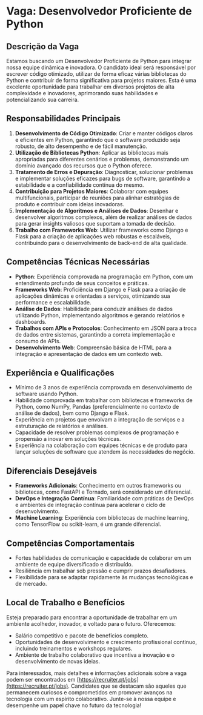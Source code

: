 # Vaga: Desenvolvedor Proficiente de Python

## Descrição da Vaga
Estamos buscando um Desenvolvedor Proficiente de Python para integrar nossa equipe dinâmica e inovadora. O candidato ideal será responsável por escrever código otimizado, utilizar de forma eficaz várias bibliotecas do Python e contribuir de forma significativa para projetos maiores. Esta é uma excelente oportunidade para trabalhar em diversos projetos de alta complexidade e inovadores, aprimorando suas habilidades e potencializando sua carreira.

## Responsabilidades Principais
1. **Desenvolvimento de Código Otimizado**: Criar e manter códigos claros e eficientes em Python, garantindo que o software produzido seja robusto, de alto desempenho e de fácil manutenção.
2. **Utilização de Bibliotecas Python**: Aplicar as bibliotecas mais apropriadas para diferentes cenários e problemas, demonstrando um domínio avançado dos recursos que o Python oferece.
3. **Tratamento de Erros e Depuração**: Diagnosticar, solucionar problemas e implementar soluções eficazes para bugs de software, garantindo a estabilidade e a confiabilidade contínua do mesmo.
4. **Contribuição para Projetos Maiores**: Colaborar com equipes multifuncionais, participar de reuniões para alinhar estratégias de produto e contribuir com ideias inovadoras.
5. **Implementação de Algoritmos e Análises de Dados**: Desenhar e desenvolver algoritmos complexos, além de realizar análises de dados para gerar insights valiosos que suportam a tomada de decisão.
6. **Trabalho com Frameworks Web**: Utilizar frameworks como Django e Flask para a criação de aplicações web robustas e escaláveis, contribuindo para o desenvolvimento de back-end de alta qualidade.

## Competências Técnicas Necessárias
- **Python**: Experiência comprovada na programação em Python, com um entendimento profundo de seus conceitos e práticas.
- **Frameworks Web**: Proficiência em Django e Flask para a criação de aplicações dinâmicas e orientadas a serviços, otimizando sua performance e escalabilidade.
- **Análise de Dados**: Habilidade para conduzir análises de dados utilizando Python, implementando algoritmos e gerando relatórios e dashboards.
- **Trabalhos com APIs e Protocolos**: Conhecimento em JSON para a troca de dados entre sistemas, garantindo a correta implementação e consumo de APIs.
- **Desenvolvimento Web**: Compreensão básica de HTML para a integração e apresentação de dados em um contexto web.

## Experiência e Qualificações
- Mínimo de 3 anos de experiência comprovada em desenvolvimento de software usando Python.
- Habilidade comprovada em trabalhar com bibliotecas e frameworks de Python, como NumPy, Pandas (preferencialmente no contexto de análise de dados), bem como Django e Flask.
- Experiência em projetos que envolvam a integração de serviços e a estruturação de relatórios e análises.
- Capacidade de resolver problemas complexos de programação e propensão a inovar em soluções técnicas.
- Experiência na colaboração com equipes técnicas e de produto para lançar soluções de software que atendem às necessidades do negócio.

## Diferenciais Desejáveis
- **Frameworks Adicionais**: Conhecimento em outros frameworks ou bibliotecas, como FastAPI e Tornado, será considerado um diferencial.
- **DevOps e Integração Contínua**: Familiaridade com práticas de DevOps e ambientes de integração contínua para acelerar o ciclo de desenvolvimento.
- **Machine Learning**: Experiência com bibliotecas de machine learning, como TensorFlow ou scikit-learn, é um grande diferencial.

## Competências Comportamentais
- Fortes habilidades de comunicação e capacidade de colaborar em um ambiente de equipe diversificado e distribuído.
- Resiliência em trabalhar sob pressão e cumprir prazos desafiadores.
- Flexibilidade para se adaptar rapidamente às mudanças tecnológicas e de mercado.

## Local de Trabalho e Benefícios
Esteja preparado para encontrar a oportunidade de trabalhar em um ambiente acolhedor, inovador, e voltado para o futuro. Oferecemos:

- Salário competitivo e pacote de benefícios completo.
- Oportunidades de desenvolvimento e crescimento profissional contínuo, incluindo treinamentos e workshops regulares.
- Ambiente de trabalho colaborativo que incentiva a inovação e o desenvolvimento de novas ideias.

Para interessados, mais detalhes e informações adicionais sobre a vaga podem ser encontrados em [https://recruiter.pt/jobs](https://recruiter.pt/jobs). Candidates que se destacam são aqueles que permanecem curiosos e comprometidos em promover avanços na tecnologia com um espírito colaborativo. Junte-se à nossa equipe e desempenhe um papel chave no futuro da tecnologia!